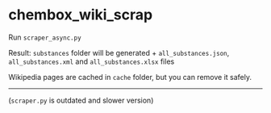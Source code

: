 # chembox_wiki_scrap

Run `scraper_async.py`

Result:
`substances` folder will be generated + `all_substances.json`, `all_substances.xml` and `all_substances.xlsx` files

Wikipedia pages are cached in `cache` folder, but you can remove it safely.



---
(`scraper.py` is outdated and slower version)
